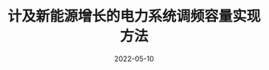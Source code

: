 ---
title: "计及新能源增长的电力系统调频容量实现方法"
date: 2022-05-10
permalink: /patents/2022-05-10-ZL202110085995.6/
owner: "王梦圆, 严正, 王晗, <b>徐潇源</b>, 黄晨洋, 贠靖洋, 程基峰"
organization: "上海交通大学"
number: "ZL202110085995.6"
patent_link: "https://kns.cnki.net/kcms/detail/detail.aspx?dbcode=SCPD&dbname=SCPD2022DAY&filename=CN112838621B&uniplatform=NZKPT&v=2nkuqph6jWRERBZ4z0gRcpYwq4kOMPOKJfRM-JdJ8-frXG60GSmcAYNsGr-wuV6D"
---